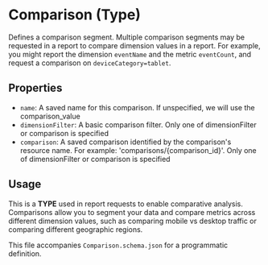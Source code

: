 # Comparison (Type)

Defines a comparison segment. Multiple comparison segments may be requested in a report to compare dimension values in a report. For example, you might report the dimension `eventName` and the metric `eventCount`, and request a comparison on `deviceCategory=tablet`.

## Properties

- `name`: A saved name for this comparison. If unspecified, we will use the comparison_value
- `dimensionFilter`: A basic comparison filter. Only one of dimensionFilter or comparison is specified
- `comparison`: A saved comparison identified by the comparison's resource name. For example: 'comparisons/{comparison_id}'. Only one of dimensionFilter or comparison is specified

## Usage

This is a **TYPE** used in report requests to enable comparative analysis. Comparisons allow you to segment your data and compare metrics across different dimension values, such as comparing mobile vs desktop traffic or comparing different geographic regions.

This file accompanies `Comparison.schema.json` for a programmatic definition.
